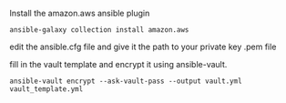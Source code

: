 Install the amazon.aws ansible plugin

```
ansible-galaxy collection install amazon.aws
```

edit the ansible.cfg file and give it the path to your private key .pem file

fill in the vault template and encrypt it using ansible-vault.

```
ansible-vault encrypt --ask-vault-pass --output vault.yml vault_template.yml
```
